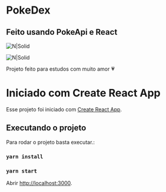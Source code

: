 # PokeDex
## Feito usando PokeApi e React

![N|Solid](https://i.ibb.co/X2z28fc/Capturar1.png)

![N|Solid](https://i.ibb.co/d0kV8SJ/Capturar2.png)


Projeto feito para estudos com muito amor 💗

# Iniciado com Create React App

Esse projeto foi iniciado com [Create React App](https://github.com/facebook/create-react-app).

## Executando o projeto

Para rodar o projeto basta executar.:
### `yarn install`
### `yarn start`

Abrir [http://localhost:3000](http://localhost:3000).